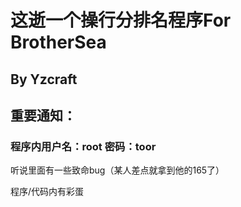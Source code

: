 # 这逝一个操行分排名程序For BrotherSea
## By Yzcraft
## 重要通知：
### 程序内用户名：root 密码：toor
听说里面有一些致命bug（某人差点就拿到他的165了）












程序/代码内有彩蛋
